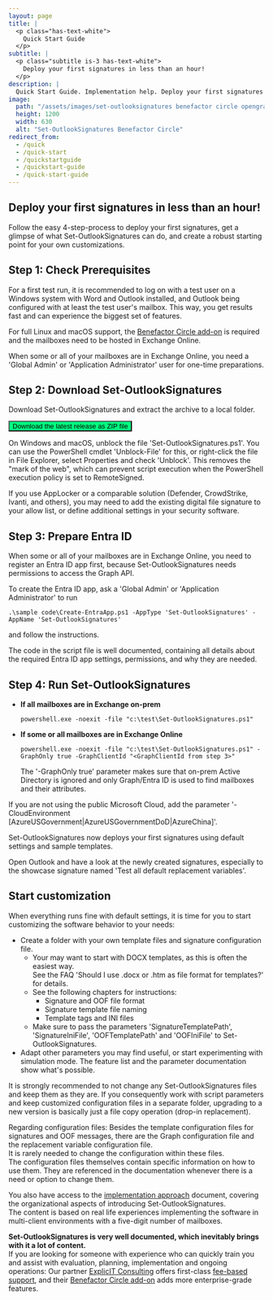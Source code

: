 ```yaml
---
layout: page
title: |
  <p class="has-text-white">
    Quick Start Guide
  </p>
subtitle: |
  <p class="subtitle is-3 has-text-white">
    Deploy your first signatures in less than an hour!
  </p>
description: |
  Quick Start Guide. Implementation help. Deploy your first signatures in less than an hour!
image:
  path: "/assets/images/set-outlooksignatures benefactor circle opengraph1200x630.png"
  height: 1200
  width: 630
  alt: "Set-OutlookSignatures Benefactor Circle"
redirect_from:
  - /quick
  - /quick-start
  - /quickstartguide
  - /quickstart-guide
  - /quick-start-guide
---
```


## Deploy your first signatures in less than an hour!
Follow the easy 4-step-process to deploy your first signatures, get a glimpse of what Set-OutlookSignatures can do, and create a robust starting point for your own customizations.


## Step 1: Check Prerequisites
For a first test run, it is recommended to log on with a test user on a Windows system with Word and Outlook installed, and Outlook being configured with at least the test user's mailbox. This way, you get results fast and can experience the biggest set of features.

For full Linux and macOS support, the <a href="/benefactorcircle" target="_blank">Benefactor Circle add-on</a> is required and the mailboxes need to be hosted in Exchange Online.

When some or all of your mailboxes are in Exchange Online, you need a 'Global Admin' or 'Application Administrator' user for one-time preparations.


## Step 2: Download Set-OutlookSignatures
Download Set-OutlookSignatures and extract the archive to a local folder.

<p><a id="download-link" href="https://github.com/Set-OutlookSignatures/Set-OutlookSignatures/releases" target="_blank"><button class="button mtrcs-external-link is-link is-normal is-hover has-text-black has-text-weight-bold" style="background-color: springgreen">Download&nbsp;<span class="version-text">the latest release</span>&nbsp;as ZIP file</button></a></p>

On Windows and macOS, unblock the file 'Set-OutlookSignatures.ps1'. You can use the PowerShell cmdlet 'Unblock-File' for this, or right-click the file in File Explorer, select Properties and check 'Unblock'. This removes the "mark of the web", which can prevent script execution when the PowerShell execution policy is set to RemoteSigned.

If you use AppLocker or a comparable solution (Defender, CrowdStrike, Ivanti, and others), you may need to add the existing digital file signature to your allow list, or define additional settings in your security software.


## Step 3: Prepare Entra ID
When some or all of your mailboxes are in Exchange Online, you need to register an Entra ID app first, because Set-OutlookSignatures needs permissions to access the Graph API.

To create the Entra ID app, ask a 'Global Admin' or 'Application Administrator' to run
```
.\sample code\Create-EntraApp.ps1 -AppType 'Set-OutlookSignatures' -AppName 'Set-OutlookSignatures'
```
and follow the instructions.

The code in the script file is well documented, containing all details about the required Entra ID app settings, permissions, and why they are needed.


## Step 4: Run Set-OutlookSignatures
- **If all mailboxes are in Exchange on-prem**
  ```
  powershell.exe -noexit -file "c:\test\Set-OutlookSignatures.ps1"
  ```

- **If some or all mailboxes are in Exchange Online**
  ```
  powershell.exe -noexit -file "c:\test\Set-OutlookSignatures.ps1" -GraphOnly true -GraphClientId "<GraphClientId from step 3>"
  ```
  The '-GraphOnly true' parameter makes sure that on-prem Active Directory is ignored and only Graph/Entra ID is used to find mailboxes and their attributes.

If you are not using the public Microsoft Cloud, add the parameter '-CloudEnvironment [AzureUSGovernment|AzureUSGovernmentDoD|AzureChina]'.

Set-OutlookSignatures now deploys your first signatures using default settings and sample templates.

Open Outlook and have a look at the newly created signatures, especially to the showcase signature named 'Test all default replacement variables'.


## Start customization
When everything runs fine with default settings, it is time for you to start customizing the software behavior to your needs:
- Create a folder with your own template files and signature configuration file.
  - Your may want to start with DOCX templates, as this is often the easiest way.<br>See the FAQ 'Should I use .docx or .htm as file format for templates?' for details.
  - See the following chapters for instructions:
    - Signature and OOF file format
    - Signature template file naming
    - Template tags and INI files
  - Make sure to pass the parameters 'SignatureTemplatePath', 'SignatureIniFile', 'OOFTemplatePath' and 'OOFIniFile' to Set-OutlookSignatures.
- Adapt other parameters you may find useful, or start experimenting with simulation mode. The feature list and the parameter documentation show what's possible.

It is strongly recommended to not change any Set-OutlookSignatures files and keep them as they are. If you consequently work with script parameters and keep customized configuration files in a separate folder, upgrading to a new version is basically just a file copy operation (drop-in replacement).

Regarding configuration files: Besides the template configuration files for signatures and OOF messages, there are the Graph configuration file and the replacement variable configuration file.  
It is rarely needed to change the configuration within these files.  
The configuration files themselves contain specific information on how to use them. They are referenced in the documentation whenever there is a need or option to change them.

You also have access to the [implementation approach](/implementationapproach) document, covering the organizational aspects of introducing Set-OutlookSignatures.  
The content is based on real life experiences implementing the software in multi-client environments with a five-digit number of mailboxes.

**Set-OutlookSignatures is very well documented, which inevitably brings with it a lot of content.**  
If you are looking for someone with experience who can quickly train you and assist with evaluation, planning, implementation and ongoing operations: Our partner [ExplicIT Consulting](https://explicitconsulting.at) offers first-class [fee-based support](/support), and their [Benefactor Circle add-on](/benefactorcircle) adds more enterprise-grade features.


<script>
  fetch('https://api.github.com/repos/Set-OutlookSignatures/Set-OutlookSignatures/releases/latest')
    .then(response => response.json())
    .then(data => {
      document.querySelectorAll('.version-text').forEach(span => {
        span.textContent = data.tag_name;
      });

      document.getElementById('download-link').href = 
        `https://github.com/Set-OutlookSignatures/Set-OutlookSignatures/releases/download/${data.tag_name}/Set-OutlookSignatures_${data.tag_name}.zip`;
    })
    .catch(error => {
      console.error('Error fetching release info:', error);
    });
</script>